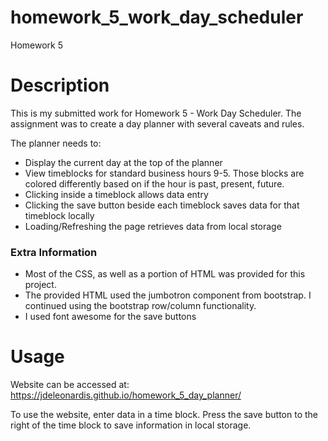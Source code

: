 # homework_5_work_day_scheduler
Homework 5

# Description
This is my submitted work for Homework 5 - Work Day Scheduler.  The assignment was to create a day planner with several caveats and rules.

The planner needs to:
* Display the current day at the top of the planner
* View timeblocks for standard business hours 9-5.  Those blocks are colored differently based on if the hour is past, present, future.
* Clicking inside a timeblock allows data entry
* Clicking the save button beside each timeblock saves data for that timeblock locally
* Loading/Refreshing the page retrieves data from local storage

### Extra Information
* Most of the CSS, as well as a portion of HTML was provided for this project.
* The provided HTML used the jumbotron component from bootstrap.  I continued using the bootstrap row/column functionality.
* I used font awesome for the save buttons

# Usage
Website can be accessed at: https://jdeleonardis.github.io/homework_5_day_planner/

To use the website, enter data in a time block.  Press the save button to the right of the time block to save information in local storage.